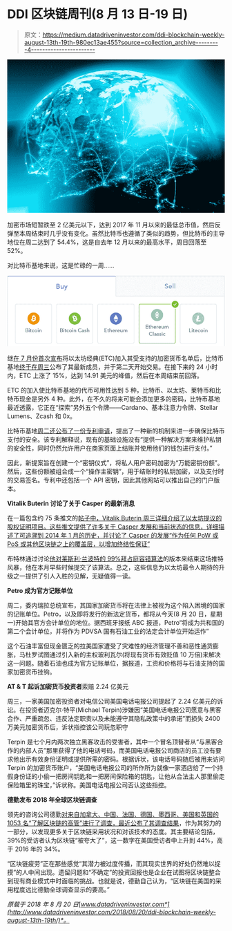 # DDI 区块链周刊(8 月 13 日-19 日)

> 原文：<https://medium.datadriveninvestor.com/ddi-blockchain-weekly-august-13th-19th-980ec13ae455?source=collection_archive---------4----------------------->

![](img/2a1a25d06a6a086ac1e1108a65e60a8c.png)

加密市场短暂跌至 2 亿美元以下，达到 2017 年 11 月以来的最低总市值，然后反弹至本周结束时几乎没有变化。虽然比特币也遵循了类似的趋势，但比特币的主导地位在周二达到了 54.4%，这是自去年 12 月以来的最高水平，周日回落至 52%。

对比特币基地来说，这是忙碌的一周……

![](img/126a2808f67f2d48869692a09740b851.png)

继[在 7 月份首次宣布](https://blog.coinbase.com/adding-ethereum-classic-support-to-coinbase-becb9a337e9c)将以太坊经典(ETC)加入其受支持的加密货币名单后，比特币基地[终于在周三](https://twitter.com/coinbase/status/1029874618033614848)公布了其最新成员，并于第二天开始交易。在接下来的 24 小时内，ETC 上涨了 15%，达到 14.91 美元的峰值，然后在本周结束前回落。

ETC 的加入使比特币基地的代币可用性达到 5 种，比特币、以太坊、莱特币和比特币现金是另外 4 种。此外，在不久的将来可能会添加更多的密码，比特币基地最近透露，它正在“探索”另外五个令牌——Cardano、基本注意力令牌、Stellar Lumens、Zcash 和 0x。

比特币基地[周二还公布了一份专利申请](http://patft.uspto.gov/netacgi/nph-Parser?Sect1=PTO2&Sect2=HITOFF&u=%2Fnetahtml%2FPTO%2Fsearch-adv.htm&r=1&p=1&f=G&l=50&d=PTXT&S1=10,050,779.PN.&OS=pn/10,050,779&RS=PN/10,050,779)，提出了一种新的机制来进一步确保比特币支付的安全。该专利解释说，现有的基础设施没有“提供一种解决方案来维护私钥的安全性，同时仍然允许用户在商家页面上结账并使用他们的钱包进行支付。”

因此，新提案旨在创建一个“密钥仪式”，将私人用户密码加密为“万能密钥份额”。然后，这些份额被组合成一个“操作主密钥”，用于结账时的私钥加密，以及支付时的交易签名。专利中还包括一个 API 密钥，因此其他网站可以推出自己的门户版本。

**Vitalik Buterin 讨论了关于 Casper 的最新消息**

在一篇包含约 75 条推文的[帖子中，Vitalik Buterin 周三详细介绍了以太坊提议的股权证明项目。这些推文提供了许多关于 Casper 发展和当前状态的信息，详细描述了可追溯到 2014 年 1 月的历史，并讨论了 Casper 的发展“作为任何 PoW 或 PoS 或其他区块链之上的覆盖层，以增加终结性保证”](https://twitter.com/VitalikButerin/status/1029900695925706753)

布特林通过讨论[他对莱斯利·兰波特的 99%拜占庭容错算法](https://vitalik.ca/general/2018/08/07/99_fault_tolerant.html)的版本来结束这场推特风暴，他在本月早些时候提交了该算法。总之，这些信息为以太坊最令人期待的升级之一提供了引人入胜的见解，无疑值得一读。

**Petro 成为官方记账单位**

周二，委内瑞拉总统宣布，其国家加密货币将在法律上被视为这个陷入困境的国家的记账单位。Petro，以及即将发行的新法定货币，都将从今天(8 月 20 日，星期一)开始其官方会计单位的地位。据西班牙报纸 ABC 报道，Petro“将成为共和国的第二个会计单位，并将作为 PDVSA 国有石油工业的法定会计单位开始运作”

这个石油丰富但现金匮乏的拉美国家遭受了灾难性的经济管理不善和恶性通货膨胀，马杜罗试图通过引入新的主权玻利瓦尔(将现有货币有效贬值 10 万倍)来解决这一问题。随着石油也成为官方记账单位，据报道，工资和价格将与石油支持的国家加密货币挂钩。

**AT & T 起诉加密货币投资者**索赔 2.24 亿美元

周三，一家美国加密投资者对电信公司美国电话电报公司提起了 2.24 亿美元的诉讼。在投资者迈克尔·特平(Michael Terpin)涉嫌因“美国电话电报公司愿意与黑客合作、严重疏忽、违反法定职责以及未能遵守其隐私政策中的承诺”而损失 2400 万美元加密货币后，诉状指控该公司玩忽职守

Terpin 是七个月内两次独立黑客攻击的受害者，其中一个冒名顶替者从“与黑客合作的内部人员”那里获得了他的电话号码，而美国电话电报公司商店的员工没有要求他出示有效身份证明或提供所需的密码。根据诉状，该电话号码随后被用来访问 Terpin 的加密货币账户，“美国电话电报公司的所作所为就像一家酒店给了一个持假身份证的小偷一把房间钥匙和一把房间保险箱的钥匙，让他从合法主人那里偷走保险箱里的珠宝，”诉状称。美国电话电报公司否认这些指控。

**德勤发布 2018 年全球区块链调查**

领先的咨询公司德勤[对来自加拿大、中国、法国、德国、墨西哥、美国和英国的 1053 名“了解区块链的高管”进行了调查，最近公布了其调查结果](https://www2.deloitte.com/content/dam/Deloitte/global/Documents/Energy-and-Resources/gx-us-fsi-2018-global-blockchain-survey-report.pdf)，作为其努力的一部分，以发现更多关于区块链采用状况和对该技术的态度。其主要结论包括，39%的受访者认为区块链“被夸大了”，这一数字在美国受访者中上升到 44%，高于 2016 年的 34%。

“区块链疲劳”正在那些感觉“其潜力被过度传播，而其现实世界的好处仍然难以捉摸”的人中间出现。遗留问题和“不确定”的投资回报也是企业在试图将区块链整合到现有商业模式中时面临的挑战。也就是说，德勤自己认为，“区块链在美国的采用程度远比德勤全球调查显示的要高。”

*原载于 2018 年 8 月 20 日*[*www.datadriveninvestor.com*](http://www.datadriveninvestor.com/2018/08/20/ddi-blockchain-weekly-august-13th-19th/)*。*